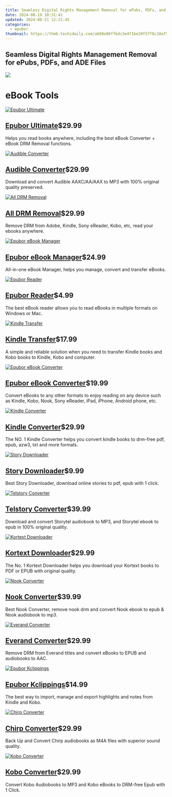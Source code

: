 ```yaml
---
title: Seamless Digital Rights Management Removal for ePubs, PDFs, and ADE Files
date: 2024-08-19 10:31:42
updated: 2024-08-21 12:21:45
categories:
  - epubor
thumbnail: https://thmb.techidaily.com/a688e86ffbdc3e471be20f57f8c10af5824b747637513c90eaa9668068fec723.jpg
---
```


## Seamless Digital Rights Management Removal for ePubs, PDFs, and ADE Files

![](http://www.epubor.com/style/images/ebook-icon.jpg) 

# eBook Tools

[![Epubor Ultimate](https://www.epubor.com/images/remote/D4/1D/D41D8C_D41D8C_D41D8C_D41D8C_D41D8C_D41D8C_D41D8C_D41D8C_D41D8C_D41D8C_e.png)](https://tools.techidaily.com/epubor/ultimate/) 

## [Epubor Ultimate](https://tools.techidaily.com/epubor/ultimate/)$29.99

Helps you read books anywhere, including the best eBook Converter + eBook DRM Removal functions.

[![Audible Converter](https://www.epubor.com/images/uppic/audible-converter.png)](https://tools.techidaily.com/epubor/audible-converter/) 

## [Audible Converter](https://tools.techidaily.com/epubor/audible-converter/)$29.99

Download and convert Audible AAXC/AA/AAX to MP3 with 100% original quality preserved.

[![All DRM Removal](https://www.epubor.com/images/remote/D4/1D/D41D8C_D41D8C_drmtool.jpg)](https://tools.techidaily.com/epubor/drm-removal-tools/) 

## [All DRM Removal](https://tools.techidaily.com/epubor/drm-removal-tools/)$29.99

Remove DRM from Adobe, Kindle, Sony eReader, Kobo, etc, read your ebooks anywhere.

[![Epubor eBook Manager](https://www.epubor.com/images/remote/D4/1D/D41D8C_D41D8C_D41D8C_D41D8C_D41D8C_EpuborConverter-box.jpg)](https://tools.techidaily.com/epubor/ebook-manager/) 

## [Epubor eBook Manager](https://tools.techidaily.com/epubor/ebook-manager/)$24.99

All-in-one eBook Manager, helps you manage, convert and transfer eBooks.

[![Epubor Reader](https://www.epubor.com/images/uppic/Epubor-reader-icon.png)](https://tools.techidaily.com/epubor/reader/) 

## [Epubor Reader](https://tools.techidaily.com/epubor/reader/)$4.99

The best eBook reader allows you to read eBooks in multiple formats on Windows or Mac. 

[![Kindle Transfer](https://www.epubor.com/images/kindle-transfer-box.png)](https://tools.techidaily.com/epubor/transfer/) 

## [Kindle Transfer](https://tools.techidaily.com/epubor/transfer/)$17.99

A simple and reliable solution when you need to transfer Kindle books and Kobo books to Kindle, Kobo and computer.

[![Epubor eBook Converter](https://www.epubor.com/images/ebook-Converter-box.png)](https://tools.techidaily.com/epubor/ebook-converter/) 

## [Epubor eBook Converter](https://tools.techidaily.com/epubor/ebook-converter/)$19.99

Convert eBooks to any other formats to enjoy reading on any device such as Kindle, Kobo, Nook, Sony eReader, iPad, iPhone, Android phone, etc.

[![Kindle Converter](https://www.epubor.com/images/uppic/kindle-icon1.png)](https://tools.techidaily.com/epubor/kindle-converter/) 

## [Kindle Converter](https://tools.techidaily.com/epubor/kindle-converter/)$29.99

The NO. 1 Kindle Converter helps you convert kindle books to drm-free pdf, epub, azw3, txt and more formats.

[![Story Downloader](https://www.epubor.com/images/uppic/EpuborWattpad.png)](https://tools.techidaily.com/epubor/story-downloader/) 

## [Story Downloader](https://tools.techidaily.com/epubor/story-downloader/)$9.99

Best Story Downloader, download online stories to pdf, epub with 1 click.

[![Telstory Converter](https://www.epubor.com/images/uppic/epubor-Telstory.png)](https://tools.techidaily.com/epubor/telstory-converter/) 

## [Telstory Converter](https://tools.techidaily.com/epubor/telstory-converter/)$39.99

Download and convert Storytel audiobook to MP3, and Storytel ebook to epub in 100% original quality.

[![Kortext Downloader](https://www.epubor.com/images/uppic/EpuborKortext.png)](https://tools.techidaily.com/epubor/kortext-downloader/) 

## [Kortext Downloader](https://tools.techidaily.com/epubor/kortext-downloader/)$29.99

The No. 1 Kortext Downloader helps you download your Kortext books to PDF or EPUB with original quality. 

[![Nook Converter](https://www.epubor.com/images/uppic/epubornook.png)](https://tools.techidaily.com/epubor/nook-converter/) 

## [Nook Converter](https://tools.techidaily.com/epubor/nook-converter/)$39.99

Best Nook Converter, remove nook drm and convert Nook ebook to epub & Nook audiobook to mp3.

[![Everand Converter](https://www.epubor.com/images/everand-converter.png)](https://tools.techidaily.com/epubor/everand-downloader/) 

## [Everand Converter](https://tools.techidaily.com/epubor/everand-downloader/)$29.99

Remove DRM from Everand titles and convert eBooks to EPUB and audiobooks to AAC.

[![Epubor Kclippings](https://www.epubor.com/images/logo-kclipping.png)](https://tools.techidaily.com/epubor/kclippings/) 

## [Epubor Kclippings](https://tools.techidaily.com/epubor/kclippings/)$14.99

The best way to import, manage and export highlights and notes from Kindle and Kobo.

[![Chirp Converter](https://www.epubor.com/images/chirp-icon.png)](https://tools.techidaily.com/epubor/chirp-converter/) 

## [Chirp Converter](https://tools.techidaily.com/epubor/chirp-converter/)$29.99

Back Up and Convert Chirp audiobooks as M4A files with superior sound quality.

[![Kobo Converter](https://www.epubor.com/images/uppic/kobo-converter-icon.png)](https://tools.techidaily.com/epubor/kobo-converter/) 

## [Kobo Converter](https://tools.techidaily.com/epubor/kobo-converter/)$29.99

Convert Kobo Audiobooks to MP3 and Kobo eBooks to DRM-free Epub with 1 Click.

<ins class="adsbygoogle"
     style="display:block"
     data-ad-format="autorelaxed"
     data-ad-client="ca-pub-7571918770474297"
     data-ad-slot="1223367746"></ins>



<ins class="adsbygoogle"
     style="display:block"
     data-ad-client="ca-pub-7571918770474297"
     data-ad-slot="8358498916"
     data-ad-format="auto"
     data-full-width-responsive="true"></ins>
